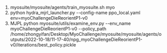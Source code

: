 1. myosuite/myosuite/agents/train_myosuite.sh myo 
2. python hydra_mjrl_launcher.py --config-name ppo_local.yaml  env=myoChallengeDieReorientP1-v0
3. MJPL python myosuite/utils/examine_env.py --env_name myoChallengeDieReorientP1-v0 --policy_path /home/zhongyifan/Desktop/MyoChallenge/myosuite/myosuite/agents/outputs/2022-10-18/11-17-40/npg_myoChallengeDieReorientP1-v0/iterations/best_policy.pickle
